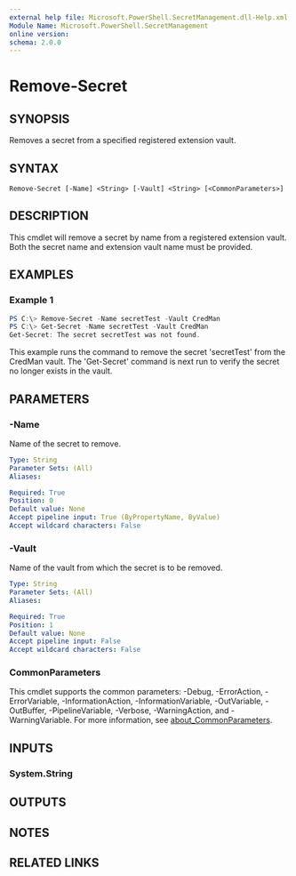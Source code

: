 ```yaml
---
external help file: Microsoft.PowerShell.SecretManagement.dll-Help.xml
Module Name: Microsoft.PowerShell.SecretManagement
online version:
schema: 2.0.0
---
```


# Remove-Secret

## SYNOPSIS
Removes a secret from a specified registered extension vault.

## SYNTAX

```
Remove-Secret [-Name] <String> [-Vault] <String> [<CommonParameters>]
```

## DESCRIPTION
This cmdlet will remove a secret by name from a registered extension vault.
Both the secret name and extension vault name must be provided.

## EXAMPLES

### Example 1
```powershell
PS C:\> Remove-Secret -Name secretTest -Vault CredMan
PS C:\> Get-Secret -Name secretTest -Vault CredMan
Get-Secret: The secret secretTest was not found.
```

This example runs the command to remove the secret 'secretTest' from the CredMan vault.
The 'Get-Secret' command is next run to verify the secret no longer exists in the vault.

## PARAMETERS

### -Name
Name of the secret to remove.

```yaml
Type: String
Parameter Sets: (All)
Aliases:

Required: True
Position: 0
Default value: None
Accept pipeline input: True (ByPropertyName, ByValue)
Accept wildcard characters: False
```

### -Vault
Name of the vault from which the secret is to be removed.

```yaml
Type: String
Parameter Sets: (All)
Aliases:

Required: True
Position: 1
Default value: None
Accept pipeline input: False
Accept wildcard characters: False
```

### CommonParameters
This cmdlet supports the common parameters: -Debug, -ErrorAction, -ErrorVariable, -InformationAction, -InformationVariable, -OutVariable, -OutBuffer, -PipelineVariable, -Verbose, -WarningAction, and -WarningVariable. For more information, see [about_CommonParameters](http://go.microsoft.com/fwlink/?LinkID=113216).

## INPUTS

### System.String

## OUTPUTS

## NOTES

## RELATED LINKS
